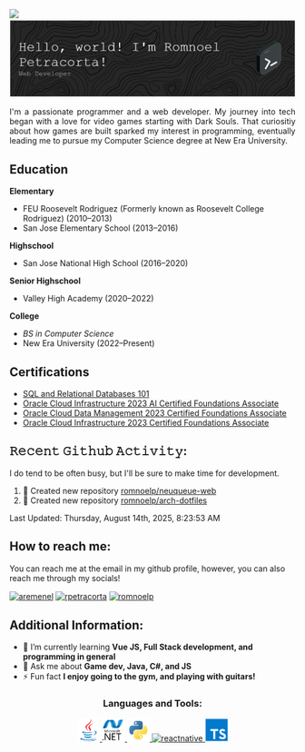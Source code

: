 ![](https://komarev.com/ghpvc/?username=your-github-username&color=BE3144)
![Header](./introHeader.png)

<p align="justify">I'm a passionate programmer and a web developer. My journey into tech began with a love for video games starting with Dark Souls. That curiositiy about how games are built sparked my interest in programming, eventually leading me to pursue my Computer Science degree at New Era University.</p>

## Education
**Elementary**
- FEU Roosevelt Rodriguez (Formerly known as Roosevelt College Rodriguez) (2010–2013)
- San Jose Elementary School (2013–2016)

**Highschool**
- San Jose National High School (2016–2020)

**Senior Highschool** 
- Valley High Academy (2020–2022)

**College**
- *BS in Computer Science*
- New Era University (2022–Present)


## Certifications
- [SQL and Relational Databases 101](https://courses.cognitiveclass.ai/certificates/b6b530cd67e74fc7826e640ebbe05917)
- [Oracle Cloud Infrastructure 2023 AI Certified Foundations Associate](https://catalog-education.oracle.com/pls/certview/sharebadge?id=2D0C5AEEEB45095D294ED35244D18FB29C5477429B89B7211E228D1955F52165)
- [Oracle Cloud Data Management 2023 Certified Foundations Associate](https://catalog-education.oracle.com/pls/certview/sharebadge?id=B8F41C851BD8553F6058123B4367EA78B6F275544FB7F8DF3FAE5BFB0BEFB8A5)
- [Oracle Cloud Infrastructure 2023 Certified Foundations Associate](https://catalog-education.oracle.com/pls/certview/sharebadge?id=CE2DF586021BE01DACB83ABBA121CFE4A4A3D6E3280651AC5EFC375FEEBDB4A2)


## 𝚁𝚎𝚌𝚎𝚗𝚝 𝙶𝚒𝚝𝚑𝚞𝚋 𝙰𝚌𝚝𝚒𝚟𝚒𝚝𝚢:
I do tend to be often busy, but I'll be sure to make time for development.
<!--RECENT_ACTIVITY:start-->
1. 📔 Created new repository [romnoelp/neuqueue-web](https://github.com/romnoelp/neuqueue-web)<br>
2. 📔 Created new repository [romnoelp/arch-dotfiles](https://github.com/romnoelp/arch-dotfiles)<br>
<!--RECENT_ACTIVITY:end-->

<!--RECENT_ACTIVITY:last_update-->
Last Updated: Thursday, August 14th, 2025, 8:23:53 AM
<!--RECENT_ACTIVITY:last_update_end-->
## How to reach me:
You can reach me at the email in my github profile, however, you can also reach me through my socials!

<p align="left">
<a href="https://stackoverflow.com/users/aremenel" target="blank"><img align="center" src="https://raw.githubusercontent.com/rahuldkjain/github-profile-readme-generator/master/src/images/icons/Social/stack-overflow.svg" alt="aremenel" height="30" width="40" /></a>
<a href="https://fb.com/rpetracorta" target="blank"><img align="center" src="https://raw.githubusercontent.com/rahuldkjain/github-profile-readme-generator/master/src/images/icons/Social/facebook.svg" alt="rpetracorta" height="30" width="40" /></a>
<a href="https://instagram.com/romnoelp" target="blank"><img align="center" src="https://raw.githubusercontent.com/rahuldkjain/github-profile-readme-generator/master/src/images/icons/Social/instagram.svg" alt="romnoelp" height="30" width="40" /></a>
</p>

## Additional Information:
- 🌱 I’m currently learning **Vue JS, Full Stack development, and programming in general**
- 💬 Ask me about **Game dev, Java, C#, and JS**
- ⚡ Fun fact **I enjoy going to the gym, and playing with guitars!**

  
<h3 align="center">Languages and Tools:</h3>
<p align="center">
  <a href="https://www.java.com" target="_blank" rel="noreferrer">
    <img src="https://raw.githubusercontent.com/devicons/devicon/master/icons/java/java-original.svg" alt="java" width="40" height="40"/>
  </a>
  <a href="https://dotnet.microsoft.com/" target="_blank" rel="noreferrer">
    <img src="https://raw.githubusercontent.com/devicons/devicon/master/icons/dot-net/dot-net-original-wordmark.svg" alt="dotnet" width="40" height="40"/>
  </a>
  <a href="https://www.python.org" target="_blank" rel="noreferrer">
    <img src="https://raw.githubusercontent.com/devicons/devicon/master/icons/python/python-original.svg" alt="python" width="40" height="40"/>
  </a>
  <a href="https://reactnative.dev/" target="_blank" rel="noreferrer">
    <img src="https://reactnative.dev/img/header_logo.svg" alt="reactnative" width="40" height="40"/>
  </a>
  <a href="https://www.typescriptlang.org/" target="_blank" rel="noreferrer">
    <img src="https://raw.githubusercontent.com/devicons/devicon/master/icons/typescript/typescript-original.svg" alt="typescript" width="40" height="40"/>
  </a>
</p>
